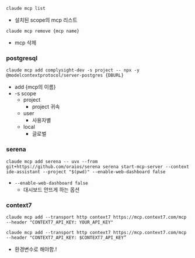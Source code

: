 `claude mcp list`
- 설치된 scope의 mcp 리스트

`claude mcp remove {mcp name}`
- mcp 삭제

### postgresql
`claude mcp add complysight-dev -s project -- npx -y @modelcontextprotocol/server-postgres {DBURL}`
- add {mcp의 이름}
- -s scope
	- project
		- project 귀속
	- user
		- 사용자별
	- local
		- 글로벌

### serena
`claude mcp add serena -- uvx --from git+https://github.com/oraios/serena serena start-mcp-server --context ide-assistant --project "$(pwd)" --enable-web-dashboard false`
- `--enable-web-dashboard false `
	- 대시보드 안뜨게 하는 옵션

### context7
`claude mcp add --transport http context7 https://mcp.context7.com/mcp --header "CONTEXT7_API_KEY: YOUR_API_KEY"`

`claude mcp add --transport http context7 https://mcp.context7.com/mcp --header "CONTEXT7_API_KEY: $CONTEXT7_API_KEY”`
- 환경변수로 해야함.!